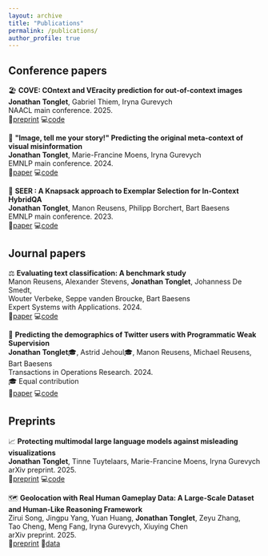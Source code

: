 ```yaml
---
layout: archive
title: "Publications"
permalink: /publications/
author_profile: true
---
```


## Conference papers

🏖️ **COVE: COntext and VEracity prediction for out-of-context images** <br>
**Jonathan Tonglet**, Gabriel Thiem, Iryna Gurevych <br>
NAACL main conference. 2025. <br>
📄[preprint](https://arxiv.org/abs/2502.01194) 💻[code](https://github.com/UKPLab/naacl2025-cove)

📸 **"Image, tell me your story!" Predicting the original meta-context of visual misinformation** <br>
**Jonathan Tonglet**, Marie-Francine Moens, Iryna Gurevych <br>
EMNLP main conference. 2024.<br>
📄[paper](https://aclanthology.org/2024.emnlp-main.448/) 💻[code](https://github.com/UKPLab/5pils)

🔮 **SEER : A Knapsack approach to Exemplar Selection for In-Context HybridQA** <br>
**Jonathan Tonglet**, Manon Reusens, Philipp Borchert, Bart Baesens <br>
EMNLP main conference. 2023. <br>
📄[paper](https://aclanthology.org/2023.emnlp-main.837/) 💻[code](https://github.com/jtonglet/SEER)

## Journal papers

⚖️ **Evaluating text classification: A benchmark study** <br>
Manon Reusens, Alexander Stevens, **Jonathan Tonglet**, Johanness De Smedt, <br> Wouter Verbeke, Seppe vanden Broucke, Bart Baesens <br>
Expert Systems with Applications. 2024.<br>
📄[paper](https://www.sciencedirect.com/science/article/abs/pii/S0957417424011680) 💻[code](https://github.com/manon-reusens/text-classification-benchmark)

🐥 **Predicting the demographics of Twitter users with Programmatic Weak Supervision** <br>
**Jonathan Tonglet**🎓, Astrid Jehoul🎓, Manon Reusens, Michael Reusens, Bart Baesens <br>
Transactions in Operations Research. 2024. <br>
🎓 Equal contribution <br>
📄[paper](https://link.springer.com/article/10.1007/s11750-024-00666-y) 💻[code](https://github.com/jtonglet/Demographics-PWS) <br>

## Preprints

📈 **Protecting multimodal large language models against misleading visualizations** <br>
**Jonathan Tonglet**, Tinne Tuytelaars, Marie-Francine Moens, Iryna Gurevych <br>
arXiv preprint. 2025. <br>
📄[preprint](https://arxiv.org/abs/2502.20503) 💻[code](https://github.com/UKPLab/arxiv2025-misleading-visualizations) <br>

🗺️ **Geolocation with Real Human Gameplay Data: A Large-Scale Dataset and Human-Like Reasoning Framework** <br>
Zirui Song, Jingpu Yang, Yuan Huang, **Jonathan Tonglet**, Zeyu Zhang, <br> Tao Cheng, Meng Fang, Iryna Gurevych, Xiuying Chen <br>
arXiv preprint. 2025. <br>
📄[preprint](https://arxiv.org/abs/2502.13759) 🤗[data](https://huggingface.co/datasets/ShirohAO/tuxun)
